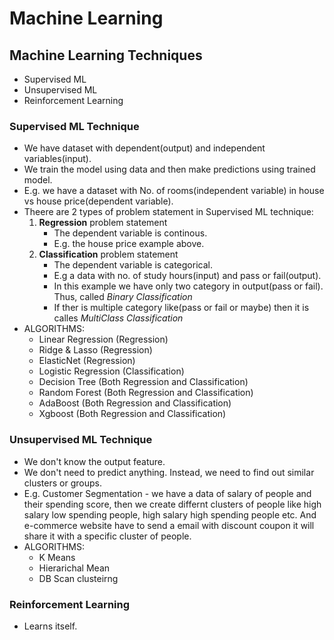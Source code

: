 # Machine Learning #

## Machine Learning Techniques ##
- Supervised ML
- Unsupervised ML
- Reinforcement Learning

### Supervised ML Technique ###
- We have dataset with dependent(output) and independent variables(input).
- We train the model using data and then make predictions using trained model.
- E.g. we have a dataset with No. of rooms(independent variable) in house vs house price(dependent variable).
- Theere are 2 types of problem statement in Supervised ML technique:
    1) **Regression** problem statement
        - The dependent variable is continous.
        - E.g. the house price example above.
    2) **Classification** problem statement
        - The dependent variable is categorical.
        - E.g a data with no. of study hours(input) and pass or fail(output).
        - In this example we have only two category in output(pass or fail). Thus, called *Binary Classification*
        - If ther is multiple category like(pass or fail or maybe) then it is calles *MultiClass Classification*
- ALGORITHMS:
    - Linear Regression (Regression)
    - Ridge & Lasso (Regression)
    - ElasticNet (Regression)
    - Logistic Regression (Classification)
    - Decision Tree (Both Regression and Classification)
    - Random Forest (Both Regression and Classification)
    - AdaBoost (Both Regression and Classification)
    - Xgboost (Both Regression and Classification)

### Unsupervised ML Technique ###
- We don't know the output feature.
- We don't need to predict anything. Instead, we need to find out similar clusters or groups.
- E.g. Customer Segmentation - we have a data of salary of people and their spending score, then we create differnt clusters of people like high salary low spending people, high salary high spending people etc. And e-commerce website have to send a email with discount coupon it will share it with a specific cluster of people.
- ALGORITHMS:
    - K Means
    - Hierarichal Mean
    - DB Scan clusteirng

### Reinforcement Learning ###
- Learns itself.
